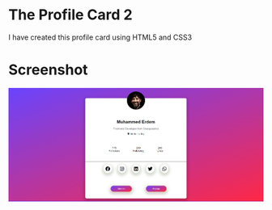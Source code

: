 # The Profile Card 2

I have created this profile card using HTML5 and CSS3

# Screenshot

![Alt text](image.png)
